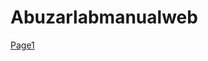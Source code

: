 # Abuzarlabmanualweb
<a href="https://abuzar7514.github.io/Abuzarlabmanualweb/lab2.html"> Page1</a>
